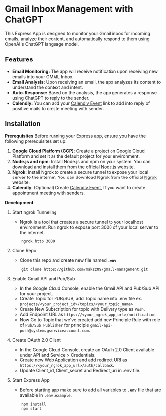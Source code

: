 # Gmail Inbox Management with ChatGPT

This Express App is designed to monitor your Gmail inbox for incoming emails, analyze their content, and automatically respond to them using OpenAI's ChatGPT language model.

## Features
- **Email Monitoring:**  The app will receive notification upon receiving new emails into your GMAIL Inbox.
- **Email Analysis:**  Upon receiving an email, the app analyzes its content to understand the context and intent.
- **Auto-Response:** Based on the analysis, the app generates a response using ChatGPT to reply to the sender.
- **Calendly:** You can add your [Calendly Event](https://calendly.com/) link to add into reply of positive mails to create meeting with sender.

## Installation

**Prerequisites**
Before running your Express app, ensure you have the following prerequisites set up:

1. **Google Cloud Platform (GCP)**: Create a project on Google Cloud Platform and set it as the default project for your environment.
2. **Node.js and npm**: Install Node.js and npm on your system. You can download and install them from the official [Node.js](https://nodejs.org/en) website.
3. **Ngrok**: Install Ngrok to create a secure tunnel to expose your local server to the internet. You can download Ngrok from the official [Ngrok](https://ngrok.com/) website.
4. **Calendly**: (Optional) Create [Calendly Event](https://calendly.com/), If you want to create appointment meeting with senders.

**Development**

1. Start ngrok Tunneling
    - Ngrok is a tool that creates a secure tunnel to your localhost environment. Run ngrok to expose port 3000 of your local server to the internet.

    ```
        ngrok http 3000
    ```
    
2. Clone Repo
    - Clone this repo and create new file named **`.env`**
    ```
        git clone https://github.com/makzz09/gmail-management.git
    ```

3. Enable Gmail API and Pub/Sub
    - In the Google Cloud Console, enable the Gmail API and Pub/Sub API for your project.
    - Create Topic for PUB/SUB, add Topic name into .env file ex. `projects/<your_project_id>/topics/<your_topic_name>`
    - Create New Subscription for topic with Delivery type as `Push`.
    - Add Endpoint URL as `https://<your_ngrok_app_url>/notification`
    - Now Go to Topic that we've created add new Principle Rule with role of `Pub/Sub Publisher` for principle `gmail-api-push@system.gserviceaccount.com`.

4. Create OAuth 2.0 Client
    - In the Google Cloud Console, create an OAuth 2.0 Client available under API and Service > Credentials.
    - Create new Web Application and add redirect URI as `https://<your_ngrok_app_url>/auth/callback`.
    - Update Client_id, Client_secret and Redirect_uri in .env file.

5. Start Express App
    - Before starting app make sure to add all variables to **`.env`** file that are available in `.env.example`.
    
    ```
        npm install
        npm start
    ```
